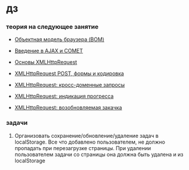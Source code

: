 # дз

### теория на следующее занятие

- [Объектная модель браузера (BOM)](https://learn.javascript.ru/browser-environment)

- [Введение в AJAX и COMET](https://learn.javascript.ru/ajax-intro)

- [Основы XMLHttpRequest](https://learn.javascript.ru/ajax-xmlhttprequest)

- [XMLHttpRequest POST, формы и кодировка](https://learn.javascript.ru/xhr-forms)

- [XMLHttpRequest: кросс-доменные запросы](https://learn.javascript.ru/xhr-crossdomain)
 
- [XMLHttpRequest: индикация прогресса](https://learn.javascript.ru/xhr-onprogress)
 
- [XMLHttpRequest: возобновляемая закачка](https://learn.javascript.ru/xhr-resume)

### задачи

1. Организовать сохранение/обновление/удаление задач в localStorage. Все что добавлено пользователем, 
не должно пропадать при перезагрузке страницы. При удалении пользователем задачи 
со страницы она должна быть удалена и из localStorage 


